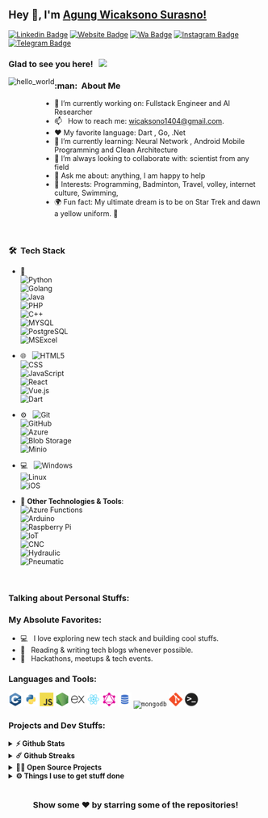 ## Hey 👋, I'm [Agung Wicaksono Surasno!](https://github.com/Agungws/)

[![Linkedin Badge](https://img.shields.io/badge/-LinkedIn-0e76a8?style=flat-square&logo=Linkedin&logoColor=white)](https://www.linkedin.com/in/agung-wicaksono-surasno-7a73b6120/)
[![Website Badge](https://img.shields.io/badge/Website-3b5998?style=flat-square&logo=google-chrome&logoColor=white)](https://Agungws.github.io/)
[![Wa Badge](https://img.shields.io/badge/-Whatsapp-00acee?style=flat-square&logo=Whatsapp&logoColor=white)](https://wa.me/+6281233661927)
[![Instagram Badge](https://img.shields.io/badge/-Instagram-e4405f?style=flat-square&logo=Instagram&logoColor=white)](https://instagram.com/agungwicaksonos/)
[![Telegram Badge](https://img.shields.io/badge/-Telegram-0088cc?style=flat-square&logo=Telegram&logoColor=white)](https://t.me/Agungwicaksonos)

### Glad to see you here! &nbsp; ![](https://visitor-badge.glitch.me/badge?page_id=iampavangandhi.iampavangandhi&style=flat-square&color=0088cc)

<img align="left" height="270px" alt="hello_world" src="pic.png" />

<h3> :man: &nbsp;About Me </h3>

- 🔭 I’m currently working on: Fullstack Engineer and AI Researcher
- 📫 &nbsp; How to reach me: wicaksono1404@gmail.com.
- ❤️ My favorite language: Dart , Go, .Net 
- 🌱 I’m currently learning: Neural Network , Android Mobile Programming and Clean Architecture
- 👯 I’m always looking to collaborate with: scientist from any field
- 💬 Ask me about: anything, I am happy to help 
- 💜 Interests: Programming, Badminton, Travel, volley, internet culture, Swimming,
- 🌍 Fun fact: My ultimate dream is to be on Star Trek and dawn a yellow uniform. 🖖

<br/>

<h3> 🛠 &nbsp;Tech Stack</h3>

- :space_invader:  
  ![Python](https://img.shields.io/badge/Python-14354C?style=for-the-badge&logo=python&logoColor=white)  
  ![Golang](https://img.shields.io/badge/Go-00ADD8?style=for-the-badge&logo=go&logoColor=white)  
  ![Java](https://img.shields.io/badge/Java-ED8B00?style=for-the-badge&logo=java&logoColor=white)  
  ![PHP](https://img.shields.io/badge/PHP-777BB4?style=for-the-badge&logo=php&logoColor=white)  
  ![C++](https://img.shields.io/badge/C%2B%2B-00599C?style=for-the-badge&logo=c%2B%2B&logoColor=white)  
  ![MYSQL](https://img.shields.io/badge/MYSQL-316192?style=for-the-badge&logo=mysql&logoColor=white)  
  ![PostgreSQL](https://img.shields.io/badge/PostgreSQL-336791?style=for-the-badge&logo=postgresql&logoColor=white)  
  ![MSExcel](https://img.shields.io/badge/Microsoft_Excel-217346?style=for-the-badge&logo=microsoft-excel&logoColor=white)  
  
- 🌐 &nbsp;
  ![HTML5](https://img.shields.io/badge/HTML5-E34F26?style=for-the-badge&logo=html5&logoColor=white)  
  ![CSS](https://img.shields.io/badge/CSS-239120?&style=for-the-badge&logo=css3&logoColor=white)  
  ![JavaScript](https://img.shields.io/badge/JavaScript-323330?style=for-the-badge&logo=javascript&logoColor=F7DF1E)  
  ![React](https://img.shields.io/badge/React-20232A?style=for-the-badge&logo=react&logoColor=61DAFB)  
  ![Vue.js](https://img.shields.io/badge/Vue.js-35495E?style=for-the-badge&logo=vuedotjs&logoColor=4FC08D)  
  ![Dart](https://img.shields.io/badge/Dart-0175C2?style=for-the-badge&logo=dart&logoColor=white)  
  
- ⚙️ &nbsp;
  ![Git](https://img.shields.io/badge/Git-F05032?style=for-the-badge&logo=git&logoColor=white)  
  ![GitHub](https://img.shields.io/badge/GitHub-100000?style=for-the-badge&logo=github&logoColor=white)  
  ![Azure](https://img.shields.io/badge/Azure-0078D4?style=for-the-badge&logo=microsoft-azure&logoColor=white)  
  ![Blob Storage](https://img.shields.io/badge/Azure%20Blob%20Storage-0089D6?style=for-the-badge&logo=microsoft-azure&logoColor=white)  
  ![Minio](https://img.shields.io/badge/Minio-A40000?style=for-the-badge&logo=minio&logoColor=white)  
  
- 💻 &nbsp;
  ![Windows](https://img.shields.io/badge/Windows-0078D6?style=for-the-badge&logo=windows&logoColor=white)  
  ![Linux](https://img.shields.io/badge/Linux-FCC624?style=for-the-badge&logo=linux&logoColor=black)  
  ![iOS](https://img.shields.io/badge/iOS-000000?style=for-the-badge&logo=ios&logoColor=white)  

- 🔗 **Other Technologies & Tools**:  
  ![Azure Functions](https://img.shields.io/badge/Azure_Functions-0062AD?style=for-the-badge&logo=microsoft-azure&logoColor=white)  
  ![Arduino](https://img.shields.io/badge/Arduino-00979D?style=for-the-badge&logo=arduino&logoColor=white)  
  ![Raspberry Pi](https://img.shields.io/badge/Raspberry_Pi-C51A4A?style=for-the-badge&logo=raspberry-pi&logoColor=white)  
  ![IoT](https://img.shields.io/badge/IoT-FF6F00?style=for-the-badge&logo=internet-of-things&logoColor=white)  
  ![CNC](https://img.shields.io/badge/CNC-00599C?style=for-the-badge&logoColor=white)  
  ![Hydraulic](https://img.shields.io/badge/Hydraulic-0A192F?style=for-the-badge&logoColor=white)  
  ![Pneumatic](https://img.shields.io/badge/Pneumatic-FF4081?style=for-the-badge&logoColor=white)


<br/>

### Talking about Personal Stuffs:


### My Absolute Favorites:

- 💻 &nbsp; I love exploring new tech stack and building cool stuffs.
- 📰 &nbsp; Reading & writing tech blogs whenever possible.
- 🍕 &nbsp; Hackathons, meetups & tech events.

### Languages and Tools:

<code><img height="27" src="https://raw.githubusercontent.com/github/explore/80688e429a7d4ef2fca1e82350fe8e3517d3494d/topics/cpp/cpp.png" alt="cpp"></code>
<code><img height="27" src="https://raw.githubusercontent.com/github/explore/80688e429a7d4ef2fca1e82350fe8e3517d3494d/topics/python/python.png" alt="python"></code>
<code><img height="27" src="https://raw.githubusercontent.com/github/explore/80688e429a7d4ef2fca1e82350fe8e3517d3494d/topics/javascript/javascript.png" alt="javascript"></code>
<code><img height="27" src="https://raw.githubusercontent.com/github/explore/80688e429a7d4ef2fca1e82350fe8e3517d3494d/topics/nodejs/nodejs.png" alt="nodejs"></code>
<code><img height="27" src="https://raw.githubusercontent.com/devicons/devicon/master/icons/express/express-original.svg" alt="expressjs"></code>
<code><img height="27" src="https://raw.githubusercontent.com/github/explore/80688e429a7d4ef2fca1e82350fe8e3517d3494d/topics/react/react.png" alt="react"></code>
<code><img height="27" src="https://raw.githubusercontent.com/github/explore/80688e429a7d4ef2fca1e82350fe8e3517d3494d/topics/graphql/graphql.png" alt="graphql"></code>
<code><img height="27" src="https://raw.githubusercontent.com/github/explore/80688e429a7d4ef2fca1e82350fe8e3517d3494d/topics/sql/sql.png" alt="sql"></code>
<code><img height="27" src="https://encrypted-tbn0.gstatic.com/images?q=tbn%3AANd9GcSTTzPAw-55ssm1Im594xYZ9eRQu2JylrkYLg&usqp=CAU" alt="mongodb"></code>
<code><img height="27" src="https://raw.githubusercontent.com/devicons/devicon/master/icons/git/git-original.svg" alt="git"></code>
<code><img height="27" src="https://raw.githubusercontent.com/github/explore/80688e429a7d4ef2fca1e82350fe8e3517d3494d/topics/terminal/terminal.png" alt="terminal"></code>

<!--
<code><img height="25" src="https://raw.githubusercontent.com/github/explore/80688e429a7d4ef2fca1e82350fe8e3517d3494d/topics/sass/sass.png" alt="sass"></code>
-->

### Projects and Dev Stuffs:

<details>	
  <summary><b>⚡ Github Stats</b></summary>

  <br />
  <img height="180em" src="https://github-readme-stats.vercel.app/api?username=Agungw14&show_icons=true&hide_border=true&&count_private=true&include_all_commits=true" />
  <img height="180em" src="https://github-readme-stats.vercel.app/api/top-langs/?username=Agungw14&exclude_repo=KNN-Image-Classification&show_icons=true&hide_border=true&layout=compact&langs_count=8"/>
</details>

<details>	
  <summary><b>☄️ Github Streaks</b></summary>

  <br />
<!--   <img height="180em" src="https://github-readme-streak-stats.herokuapp.com/?user=Agungws&hide_border=true" /> -->
</details>

<details>
  <summary><b>🧑‍🚀 Open Source Projects</b></summary>

  <br />
  <table>
    <thead align="center">
      <tr border: none;>
	      <td><b>💻 Projects</b></td>
      </tr>
    </thead>
    <tbody>
      <tr>
	<td><a href="https://github.com/Agungws/Gitwar"><b>🛂 Safecosy</b></a></td>
      </tr>
      <tr>
	<td><a href="https://github.com/Agungws/Etalase"><b>📱 Etalase</b></a></td>
      </tr>
      <tr>
	<td><a href="https://github.com/Agungws/LSystem"><b>💻 Logistic System</b></a></td>
      </tr>
    </tbody>
  </table>
  <br />
</details>
 
<details>	
  <br />
  <summary><b>⚙️ Things I use to get stuff done</b></summary>
  	<ul>
  	   <li><b>OS:</b> Mac OS X</li>
	    <li><b>Laptop: </b> MacBook Pro </li>
  	    <li><b>Browser: </b> Firefox Web Browser</li>
	    <li><b>Terminal: </b> ZSH: Oh My Zsh (PowerLevel10k)</li>
	    <li><b>Code Editor:</b> VSCode - The best editor out there.</li>
	    <li><b>To Stay Updated:</b> Github, Medium, Linkedin.</li>
	    <br />
	⚛️ Checkout My VSCode Configrations <a href="https://gist.github.com/Agungws/039b1dc5a7cdcb007ab3691814d53130">Here</a>.
	</ul>	
</details>

#

<div align="center">

### Show some ❤️ by starring some of the repositories!

</div>
